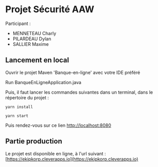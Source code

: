 # Projet Sécurité AAW
Participant : 
* MENNETEAU Charly
* PILARDEAU Dylan
* SALLIER Maxime

## Lancement en local

Ouvrir le projet Maven 'Banque-en-ligne' avec votre IDE préféré

Run BanqueEnLigneApplication.java

Puis, il faut lancer les commandes suivantes dans un terminal, dans le répertoire du projet :

 ```yarn install```

```yarn start```

Puis rendez-vous sur ce lien [http://localhost:8080](http://localhost:8080) 



## Partie production

Le projet est disponible en ligne, à l'url suivant :
[https://ekipkorp.cleverapps.io](https://ekipkorp.cleverapps.io)